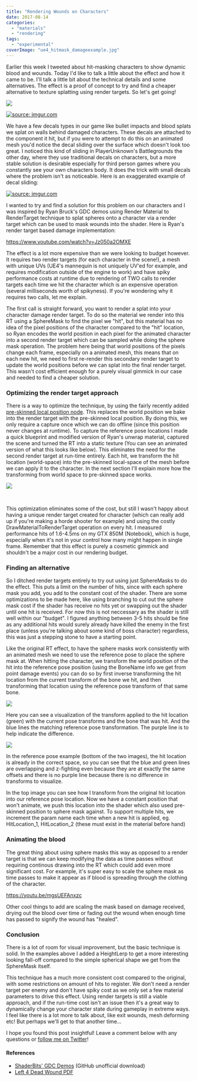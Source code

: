 ```yaml
---
title: "Rendering Wounds on Characters"
date: 2017-08-14
categories: 
  - "materials"
  - "rendering"
tags: 
  - "experimental"
coverImage: "ue4_hitmask_damageexample.jpg"
---
```


Earlier this week I tweeted about hit-masking characters to show dynamic blood and wounds. Today I'd like to talk a little about the effect and how it came to be. I'll talk a little bit about the technical details and some alternatives. The effect is a proof of concept to try and find a cheaper alternative to texture splatting using render targets. So let's get going!

[![](images/ue4_hitmask_damageexample.jpg)](https://www.tomlooman.com/wp-content/uploads/2017/08/ue4_hitmask_damageexample.jpg)

[![](images/etOcKPR.gif "source: imgur.com")](http://imgur.com/etOcKPR)

We have a few decals types in our game like bullet impacts and blood splats we splat on walls behind damaged characters. These decals are attached to the component it hit, but if you were to attempt to do this on an animated mesh you'd notice the decal sliding over the surface which doesn't look too great. I noticed this kind of sliding in PlayerUnknown's Battlegrounds the other day, where they use traditional decals on characters, but a more stable solution is desirable especially for third person games where you constantly see your own characters body. It does the trick with small decals where the problem isn't as noticeable. Here is an exaggerated example of decal sliding:

[![](images/TWV2kvH.gif "source: imgur.com")](http://imgur.com/TWV2kvH)

I wanted to try and find a solution for this problem on our characters and I was inspired by Ryan Bruck's GDC demos using Render Material to RenderTarget technique to splat spheres onto a character via a render target which can be used to mask wounds into the shader. Here is Ryan's render target based damage implementation:

https://www.youtube.com/watch?v=Jz050a2OMXE

The effect is a lot more expensive than we were looking to budget however. It requires two render targets (for each character in the scene!), a mesh with unique UVs (UE4's mannequin is not uniquely UV'ed for example, and requires modification outside of the engine to work) and have spiky performance costs at runtime due to rendering of TWO calls to render targets each time we hit the character which is an expensive operation (several milliseconds worth of spikyness). If you're wondering why it requires two calls, let me explain.

The first call is straight forward, you want to render a splat into your character damage render target. To do so the material we render into this RT using a SphereMask to find the pixel we "hit", but this material has no idea of the pixel positions of the character compared to the "hit" location, so Ryan encodes the world position in each pixel for the animated character into a second render target which can be sampled while doing the sphere mask operation. The problem here being that world positions of the pixels change each frame, especially on a animated mesh, this means that on each new hit, we need to first re-render this secondary render target to update the world positions before we can splat into the final render target. This wasn't cost efficient enough for a purely visual gimmick in our case and needed to find a cheaper solution.

### Optimizing the render target approach

There is a way to optimize the technique, by using the fairly recently added [pre-skinned local position node](https://docs.unrealengine.com/latest/INT/Engine/Rendering/Materials/ExpressionReference/Vector/#pre-skinnedlocalposition). This replaces the world position we bake into the render target with the pre-skinned local position. By doing this, we only require a capture once which we can do offline (since this position never changes at runtime). To capture the reference pose locations I made a quick blueprint and modified version of Ryan's unwrap material, captured the scene and turned the RT into a static texture (You can see an animated version of what this looks like below). This eliminates the need for the second render target at run-time entirely. Each hit, we transform the hit location (world-space) into the pre-skinned local-space of the mesh before we can apply it to the character. In the next section I'll explain more how the transforming from world space to pre-skinned space works.

[![](images/ue4_uvunwrap_capture.gif)](https://www.tomlooman.com/wp-content/uploads/2017/08/ue4_uvunwrap_capture.gif)

 

This optimization eliminates some of the cost, but still I wasn't happy about having a unique render target created for character (which can really add up if you're making a horde shooter for example) and using the costly DrawMaterialToRenderTarget operation on every hit. I measured performance hits of 1.6-4.5ms on my GTX 850M (Notebook), which is huge, especially when it's not in your control how many might happen in single frame. Remember that this effect is purely a cosmetic gimmick and shouldn't be a major cost in our rendering budget.

### Finding an alternative

So I ditched render targets entirely to try out using just SphereMasks to do the effect. This puts a limit on the number of hits, since with each sphere mask you add, you add to the constant cost of the shader. There are some optimizations to be made here, like using branching to cut out the sphere mask cost if the shader has receive no hits yet or swapping out the shader until one hit is received. For now this is not neccessary as the shader is still well within our "budget". I figured anything between 3-5 hits should be fine as any additional hits would surely already have killed the enemy in the first place (unless you're talking about some kind of boss character) regardless, this was just a stepping stone to have a starting point.

Like the original RT effect, to have the sphere masks work consistently with an animated mesh we need to use the reference pose to place the sphere mask at. When hitting the character, we transform the world position of the hit into the reference pose position (using the BoneName info we get from point damage events) you can do so by first inverse transforming the hit location from the current transform of the bone we hit, and then transforming that location using the reference pose transform of that same bone.

[![](images/ue4_hitmask_debuglines.jpg)](https://www.tomlooman.com/wp-content/uploads/2017/08/ue4_hitmask_debuglines.jpg)

Here you can see a visualization of the transform applied to the hit location (green) with the current pose transforms and the bone that was hit. And the blue lines the matching reference pose transformation. The purple line is to help indicate the difference.

[![](images/ue4_hitmask_debuglines02.jpg)](https://www.tomlooman.com/wp-content/uploads/2017/08/ue4_hitmask_debuglines02.jpg)

In the reference pose example (bottom of the two images), the hit location is already in the correct space, so you can see that the blue and green lines are overlapping and z-fighting even because they are at exactly the same offsets and there is no purple line because there is no difference in transforms to visualize.

In the top image you can see how I transform from the original hit location into our reference pose location. Now we have a constant position that won't animate, we push this location into the shader which also used pre-skinned position to sphere mask against. To support multiple hits, we increment the param name each time when a new hit is applied, eg. HitLocation\_1, HitLocation\_2 (these must exist in the material before hand)

### Animating the blood

The great thing about using sphere masks this way as opposed to a render target is that we can keep modifying the data as time passes without requiring continous drawing into the RT which could add even more significant cost. For example, it's super easy to scale the sphere mask as time passes to make it appear as if blood is spreading through the clothing of the character.

https://youtu.be/mgsUEFAnxzc

Other cool things to add are scaling the mask based on damage received, drying out the blood over time or fading out the wound when enough time has passed to signify the wound has "healed".

### Conclusion

There is a lot of room for visual improvement, but the basic technique is solid. In the examples above I added a HeightLerp to get a more interesting looking fall-off compared to the simple spherical shape we get from the SphereMask itself.

This technique has a much more consistent cost compared to the original, with some restrictions on amount of hits to register. We don't need a render target per enemy and don't have spiky cost as we only set a few material parameters to drive this effect. Using render targets is still a viable approach, and if the run-time cost isn't an issue then it's a great way to dynamically change your character state during gameplay in extreme ways. I feel like there is a lot more to talk about, like exit wounds, mesh deforming etc! But perhaps we'll get to that another time...

I hope you found this post insightful! Leave a comment below with any questions or [follow me on Twitter](https://twitter.com/t_looman)!

#### References

- [ShaderBits' GDC Demos](https://github.com/sp0lsh/UEShaderBits-GDC-Pack) (GitHub unofficial download)
- [Left 4 Dead Wound PDF](http://www.valvesoftware.com/publications/2010/gdc2010_vlachos_l4d2wounds.pdf)
